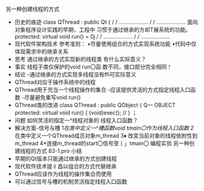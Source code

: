 另一种创建线程的方式
- 历史的痕迹
class QThread : public Qt
{
/ / ...................
/ / ...................
面向对象程序设计实践的早期，工程中
习惯于通过继承的方却T展系统的功能。
protected:
virtual void run() = 0j
/ / ...................
/ / ...................
- 现代软件架构技术
参考准则：
•尽量使用组合的方式实现系统功能
•代码中仅体现需求中的继承关系
- 思考
通过继承的方式实现新的线程类
有什么实际意义？
- 事实
线程子类仅保护的void run〇函
数不同，接口部分完全相同！
- 结论
-通过继承的方式实现多线程没有ffi可实际意义
- QThread对应于操作系统中的线程
- QThread用于充当一个线程操作的集合
-应该提供灵活的方式指定线程入口函数
-尽量避免重写void run()
-  QThread类的改进
class QThread : public QObject
{
Q一 OBJECT
protected:
virtual void run()
{
(void)exec();
//
} ；
- 问题
如何灵活的指定一^线程对象的
线程入口函数？
- 解决方案-信号与槽
1*在类中定义一^槽函数void tmain〇作为线程入口函数
2*在类中定义一个QThread成员对象m_thread
3♦ 改变当前对象的线程依附性到m_thread
4*连接m_thread的start〇信号至丨」tmain〇
编程实验 另一种创建线程的方式 83-1.pro
小结
- 早期的Qt版本只能通过继承的方式创建线程
- 现代软件技术提彳昌以组合的方式代替继承
-  QThread应该作为线程的操作集合而使用
- 可以通过信号与槽的机制灵活指定线程入口函数